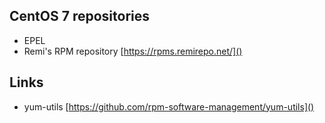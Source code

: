 ## CentOS 7 repositories
- EPEL
- Remi's RPM repository [https://rpms.remirepo.net/]()

## Links
- yum-utils [https://github.com/rpm-software-management/yum-utils]()
